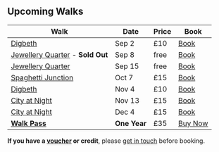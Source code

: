 ## Upcoming Walks

Walk               | Date    | Price | Book
-------------------|---------|-------|-----
[Digbeth](/digbeth)            | Sep 2   | £10   | <a href="https://ti.to/photo-school/birmingham-photo-walks" class="btn btn--primary">Book</a>
[Jewellery Quarter](/jewellery-quarter) - **Sold Out**  | Sep 8   | free  | <a href="https://www.eventbrite.com/e/jewellery-quarter-photo-walk-8-september-tickets-48561345291" class="btn btn--primary">Book</a>
[Jewellery Quarter](/jewellery-quarter)  | Sep 15  | free  | <a href="https://www.eventbrite.com/e/jewellery-quarter-photo-walk-15-september-tickets-48561544888" class="btn btn--primary">Book</a>
[Spaghetti Junction](/spaghetti-junction) | Oct 7   | £15   | <a href="https://ti.to/photo-school/birmingham-photo-walks" class="btn btn--primary">Book</a>
[Digbeth](/digbeth)            | Nov 4   | £10   | <a href="https://ti.to/photo-school/birmingham-photo-walks" class="btn btn--primary">Book</a>
[City at Night](/city-at-night)      | Nov 13  | £15   | <a href="https://ti.to/photo-school/birmingham-photo-walks" class="btn btn--primary">Book</a>
[City at Night](/city-at-night)      | Dec 4   | £15   | <a href="https://ti.to/photo-school/birmingham-photo-walks" class="btn btn--primary">Book</a>
[**Walk Pass**](/walks-pass)      | **One Year** | £35 | <a href="https://ti.to/photo-school/birmingham-photo-walks/with/rvgtakykxj4" class="btn btn--primary">Buy Now</a>

**If you have a [voucher](/gift-vouchers/) or credit**, please [get in touch](/contact/) before booking.